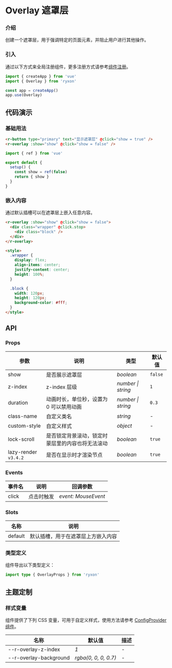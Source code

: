 # Overlay 遮罩层

### 介绍

创建一个遮罩层，用于强调特定的页面元素，并阻止用户进行其他操作。

### 引入

通过以下方式来全局注册组件，更多注册方式请参考[组件注册](#/zh-CN/advanced-usage#zu-jian-zhu-ce)。

```js
import { createApp } from 'vue'
import { Overlay } from 'ryxon'

const app = createApp()
app.use(Overlay)
```

## 代码演示

### 基础用法

```html
<r-button type="primary" text="显示遮罩层" @click="show = true" />
<r-overlay :show="show" @click="show = false" />
```

```js
import { ref } from 'vue'

export default {
  setup() {
    const show = ref(false)
    return { show }
  }
}
```

### 嵌入内容

通过默认插槽可以在遮罩层上嵌入任意内容。

```html
<r-overlay :show="show" @click="show = false">
  <div class="wrapper" @click.stop>
    <div class="block" />
  </div>
</r-overlay>

<style>
  .wrapper {
    display: flex;
    align-items: center;
    justify-content: center;
    height: 100%;
  }

  .block {
    width: 120px;
    height: 120px;
    background-color: #fff;
  }
</style>
```

## API

### Props

| 参数 | 说明 | 类型 | 默认值 |
| --- | --- | --- | --- |
| show | 是否展示遮罩层 | _boolean_ | `false` |
| z-index | z-index 层级 | _number \| string_ | `1` |
| duration | 动画时长，单位秒，设置为 0 可以禁用动画 | _number \| string_ | `0.3` |
| class-name | 自定义类名 | _string_ | - |
| custom-style | 自定义样式 | _object_ | - |
| lock-scroll | 是否锁定背景滚动，锁定时蒙层里的内容也将无法滚动 | _boolean_ | `true` |
| lazy-render `v3.4.2` | 是否在显示时才渲染节点 | _boolean_ | `true` |

### Events

| 事件名 | 说明       | 回调参数            |
| ------ | ---------- | ------------------- |
| click  | 点击时触发 | _event: MouseEvent_ |

### Slots

| 名称    | 说明                               |
| ------- | ---------------------------------- |
| default | 默认插槽，用于在遮罩层上方嵌入内容 |

### 类型定义

组件导出以下类型定义：

```ts
import type { OverlayProps } from 'ryxon'
```

## 主题定制

### 样式变量

组件提供了下列 CSS 变量，可用于自定义样式，使用方法请参考 [ConfigProvider 组件](/zh/component/config-provider.html)。

| 名称                   | 默认值               | 描述 |
| ---------------------- | -------------------- | ---- |
| --r-overlay-z-index    | _1_                  | -    |
| --r-overlay-background | _rgba(0, 0, 0, 0.7)_ | -    |
